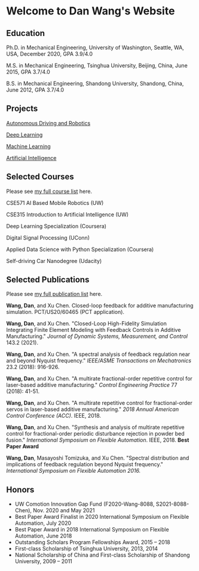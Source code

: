 # Welcome to Dan Wang's Website

## Education

Ph.D. in Mechanical Engineering, University of Washington, Seattle, WA, USA, December 2020, GPA 3.9/4.0

M.S. in Mechanical Engineering, Tsinghua University, Beijing, China, June 2015, GPA 3.7/4.0

B.S. in Mechanical Engineering, Shandong University, Shandong, China, June 2012, GPA 3.7/4.0

## Projects

[Autonomous Driving and Robotics](robot.md)

[Deep Learning](deep_learning.md)

[Machine Learning](machine_learning.md)

[Artificial Intelligence](artificial_intelligence.md)

## Selected Courses

Please see [my full course list](pages/fullcourse.md) here.

CSE571 AI Based Mobile Robotics (UW)

CSE315 Introduction to Artificial Intelligence (UW)

Deep Learning Specialization (Coursera)

Digital Signal Processing (UConn)

Applied Data Science with Python Specialization (Coursera)

Self-driving Car Nanodegree (Udacity)

## Selected Publications

Please see [my full publication list](pages/fullpub.md) here.

**Wang, Dan**, and Xu Chen. Closed-loop feedback for additive manufacturing simulation. PCT/US20/60465 (PCT application).

**Wang, Dan**, and Xu Chen. "Closed-Loop High-Fidelity Simulation Integrating Finite Element Modeling with Feedback Controls in Additive Manufacturing." *Journal of Dynamic Systems, Measurement, and Control* 143.2 (2021).

**Wang, Dan**, and Xu Chen. "A spectral analysis of feedback regulation near and beyond Nyquist frequency." *IEEE/ASME Transactions on Mechatronics* 23.2 (2018): 916-926.

**Wang, Dan**, and Xu Chen. "A multirate fractional-order repetitive control for laser-based additive manufacturing." *Control Engineering Practice* 77 (2018): 41-51.

**Wang, Dan**, and Xu Chen. "A multirate repetitive control for fractional-order servos in laser-based additive manufacturing." *2018 Annual American Control Conference (ACC)*. IEEE, 2018.

**Wang, Dan**, and Xu Chen. "Synthesis and analysis of multirate repetitive control for fractional-order periodic disturbance rejection in powder bed fusion." *International Symposium on Flexible Automation*. IEEE, 2018. **Best Paper Award**

**Wang, Dan**, Masayoshi Tomizuka, and Xu Chen. "Spectral distribution and implications of feedback regulation beyond Nyquist frequency." *International Symposium on Flexible Automation 2016.*

## Honors

- UW Comotion Innovation Gap Fund (F2020-Wang-8088, S2021-8088-Chen), Nov. 2020 and May 2021
- Best Paper Award Finalist in 2020 International Symposium on Flexible Automation, July 2020
- Best Paper Award in 2018 International Symposium on Flexible Automation, June 2018
- Outstanding Scholars Program Fellowships Award, 2015 – 2018
- First-class Scholarship of Tsinghua University, 2013, 2014
- National Scholarship of China and First-class Scholarship of Shandong University, 2009 – 2011


